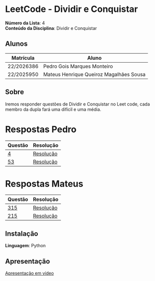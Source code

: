 # LeetCode - Dividir e Conquistar

**Número da Lista**: 4<br>
**Conteúdo da Disciplina**: Dividir e Conquistar<br>

## Alunos
|Matrícula | Aluno |
| -- | -- |
| 22/2026386  |  Pedro Gois Marques Monteiro |
| 22/2025950  |  Mateus Henrique Queiroz Magalhães Sousa |

## Sobre 
Iremos responder questões de Dividir e Conquistar no Leet code, cada membro da dupla fará uma difícil e uma média.

# Respostas Pedro
|Questão | Resolução |
| -- | -- |
|  [4](https://leetcode.com/problems/median-of-two-sorted-arrays/description/) |  [Resolução](./respostas/4.py) |
|  [53](https://leetcode.com/problems/maximum-subarray/submissions/1678513622/)|  [Resolução](./respostas/53.py)|

# Respostas Mateus

|Questão | Resolução |
| -- | -- |
| [315](https://leetcode.com/problems/count-of-smaller-numbers-after-self/description/) |  [Resolução](./respostas/315.py)|
| [215](https://leetcode.com/problems/kth-largest-element-in-an-array/description/) |  [Resolução](./respostas/215.py)|
## Instalação 
**Linguagem**: Python<br>

## Apresentação
[Apresentação em vídeo ]()



